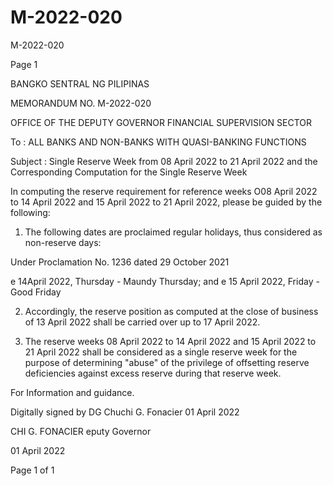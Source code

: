 # M-2022-020

M-2022-020

Page 1

BANGKO SENTRAL NG PILIPINAS

MEMORANDUM NO. M-2022-020

OFFICE OF THE DEPUTY GOVERNOR FINANCIAL SUPERVISION SECTOR

To : ALL BANKS AND NON-BANKS WITH QUASI-BANKING FUNCTIONS

Subject : Single Reserve Week from 08 April 2022 to 21 April 2022 and the Corresponding Computation for the Single Reserve Week

In computing the reserve requirement for reference weeks O08 April 2022 to 14 April 2022 and 15 April 2022 to 21 April 2022, please be guided by the following:

1. The following dates are proclaimed regular holidays, thus considered as non-reserve days:

Under Proclamation No. 1236 dated 29 October 2021

e 14April 2022, Thursday - Maundy Thursday; and e 15 April 2022, Friday - Good Friday

2. Accordingly, the reserve position as computed at the close of business of 13 April 2022 shall be carried over up to 17 April 2022.

3. The reserve weeks 08 April 2022 to 14 April 2022 and 15 April 2022 to 21 April 2022 shall be considered as a single reserve week for the purpose of determining "abuse" of the privilege of offsetting reserve deficiencies against excess reserve during that reserve week.

For Information and guidance.

Digitally signed by DG Chuchi G. Fonacier 01 April 2022

CHI G. FONACIER eputy Governor

01 April 2022

Page 1 of 1